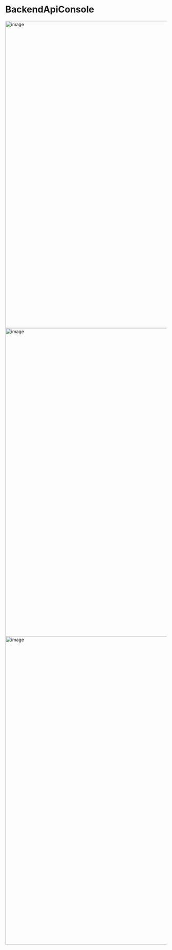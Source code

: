# BackendApiConsole

<img width="956" alt="image" src="https://github.com/AmauriDallOglio/BackendApiConsole/assets/13471113/38f3c291-9898-441d-9cc6-08efe297b88a">



<img width="959" alt="image" src="https://github.com/AmauriDallOglio/BackendApiConsole/assets/13471113/33833890-0faf-46f2-8285-d160605051f9">

<img width="960" alt="image" src="https://github.com/AmauriDallOglio/BackendApiConsole/assets/13471113/43d59bc9-7092-43f8-912f-975c7ecf37df">
